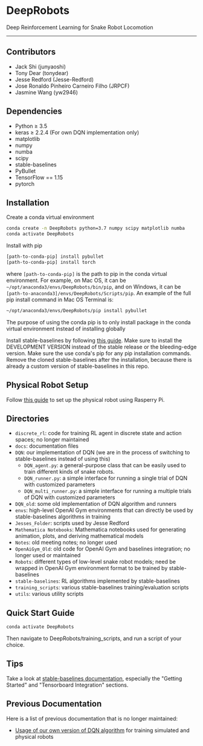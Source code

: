 # DeepRobots
Deep Reinforcement Learning for Snake Robot Locomotion

---
## Contributors
- Jack Shi (junyaoshi)
- Tony Dear (tonydear)
- Jesse Redford (Jesse-Redford)
- Jose Ronaldo Pinheiro Carneiro Filho (JRPCF)
- Jasmine Wang (yw2946)

## Dependencies
- Python ≥ 3.5
- keras ≥ 2.2.4 (For own DQN implementation only)
- matplotlib 
- numpy
- numba
- scipy
- stable-baselines
- PyBullet
- TensorFlow == 1.15
- pytorch


## Installation

Create a conda virtual environment
```bash
conda create -n DeepRobots python=3.7 numpy scipy matplotlib numba 
conda activate DeepRobots
``` 

Install with pip
```bash
[path-to-conda-pip] install pybullet
[path-to-conda-pip] install torch
```
where `[path-to-conda-pip]` is the path to pip in the conda virtual environment. For example, on Mac OS, it can be `~/opt/anaconda3/envs/DeepRobots/bin/pip`, and on Windows, it can be `[path-to-anaconda3]/envs/DeepRobots/Scripts/pip`. An example of the full pip install command in Mac OS Terminal is:
```bash
~/opt/anaconda3/envs/DeepRobots/pip install pybullet
```

The purpose of using the conda pip is to only install package in the conda virtual environment instead of installing globally

Install stable-baselines by following [this guide](https://stable-baselines.readthedocs.io/en/master/guide/install.html). Make sure to install the DEVELOPMENT VERSION instead of the stable release or the bleeding-edge version. Make sure the use conda's pip for any pip installation commands. Remove the cloned stable-baselines after the installation, because there is already a custom version of stable-baselines in this repo. 

## Physical Robot Setup

Follow [this guide](docs/Deeprobots_setup_instructions_rasberrypi.txt) to set up the physical robot using Rasperry Pi.

## Directories
- `discrete_rl`: code for training RL agent in discrete state and action spaces; no longer maintained
- `docs`: documentation files 
- `DQN`: our implementation of DQN (we are in the process of switching to stable-baselines instead of using this)
    - `DQN_agent.py`: a general-purpose class that can be easily used to train different kinds of snake robots. 
    - `DQN_runner.py`: a simple interface for running a single trial of DQN with customized parameters
    - `DQN_multi_runner.py`: a simple interface for running a multiple trials of DQN with customized parameters
- `DQN_old`: some old implementation of DQN algorithm and runners
- `envs`: high-level OpenAI Gym environments that can directly be used by stable-baselines algorithms in training
- `Jesses_Folder`: scripts used by Jesse Redford
- `Mathematica Notebooks`: Mathematica notebooks used for generating animation, plots, and deriving mathematical models
- `Notes`: old meeting notes; no longer used
- `OpenAiGym_Old`: old code for OpenAI Gym and baselines integration; no longer used or maintained
- `Robots`: different types of low-level snake robot models; need be wrapped in OpenAI Gym environment format to be trained by stable-baselines
- `stable-baselines`: RL algorithms implemented by stable-baselines
- `training_scripts`: various stable-baselines training/evaluation scripts
- `utils`: various utility scripts

## Quick Start Guide

```bash
conda activate DeepRobots
```

Then navigate to DeepRobots/training_scripts, and run a script of your choice.

## Tips

Take a look at [stable-baselines documentation](https://stable-baselines.readthedocs.io/en/master/), especially the "Getting Started" and "Tensorboard Integration" sections.

## Previous Documentation

Here is a list of previous documentation that is no longer maintained:
- [Usage of our own version of DQN algorithm](docs/DQN_old.md) for training simulated and physical robots




